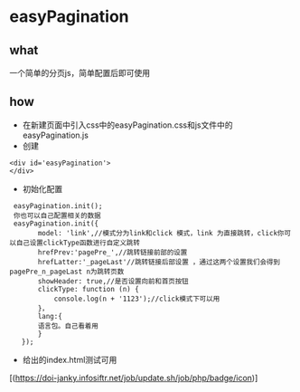 # easyPagination
## what

一个简单的分页js，简单配置后即可使用

## how

- 在新建页面中引入css中的easyPagination.css和js文件中的easyPagination.js
- 创建
 ```
 <div id='easyPagination'>
 </div>
 ``` 
 - 初始化配置
 ```
  easyPagination.init();
  你也可以自己配置相关的数据
  easyPagination.init({
        model: 'link',//模式分为link和click 模式，link 为直接跳转，click你可以自己设置clickType函数进行自定义跳转
        hrefPrev:'pagePre_',//跳转链接前部的设置
        hrefLatter:'_pageLast'//跳转链接后部设置 ，通过这两个设置我们会得到pagePre_n_pageLast n为跳转页数
        showHeader: true,//是否设置向前和首页按钮
        clickType: function (n) {
            console.log(n + '1123');//click模式下可以用
        }，
        lang:{
        语言包。自己看着用
        }
    });
  ```
  - 给出的index.html测试可用
  
  [(https://doi-janky.infosiftr.net/job/update.sh/job/php/badge/icon)]
